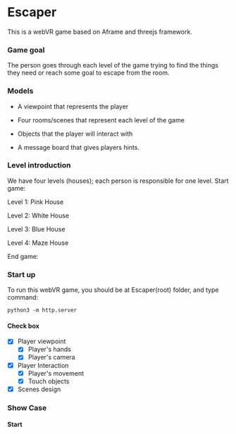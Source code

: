 # Escaper
This is a webVR game based on Aframe and threejs framework. 

### Game goal
The person goes through each level of the game trying to find the things they need or reach some goal to escape from the room. 

### Models

- A viewpoint that represents the player

- Four rooms/scenes that represent each level of the game

- Objects that the player will interact with

- A message board that gives players hints.

### Level introduction

We have four levels (houses); each person is responsible for one level.
Start game:

Level 1: Pink House


Level 2: White House


Level 3: Blue House


Level 4: Maze House


End game:


### Start up
To run this webVR game, you should be at Escaper(root) folder, and type command:
```
python3 -m http.server
```

#### Check box

- [X] Player viewpoint 
    - [x] Player's hands
    - [x] Player's camera
- [x] Player Interaction
    - [x] Player's movement
    - [x] Touch objects
- [x] Scenes design

### Show Case

#### Start

